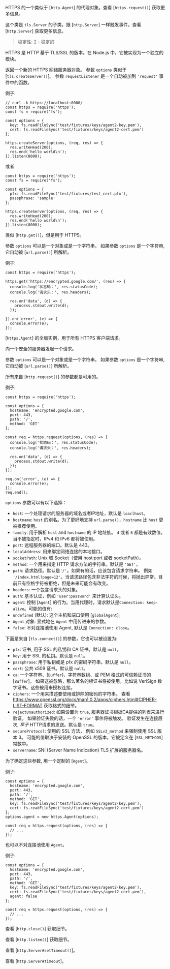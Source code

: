 <!-- YAML
added: v0.4.5
-->

HTTPS 的一个类似于 [`http.Agent`] 的代理对象。查看 [`https.request()`] 获取更多信息。


<!-- YAML
added: v0.3.4
-->

这个类是 `tls.Server` 的子类，跟 [`http.Server`] 一样触发事件。查看[`http.Server`] 获取更多信息。



> 稳定性: 2 - 稳定的

HTTPS 是 HTTP 基于 TLS/SSL 的版本。在 Node.js 中，它被实现为一个独立的模块。


<!-- YAML
added: v0.3.4
-->

返回一个新的 HTTPS 网络服务器对象。
参数 `options` 类似于 [`tls.createServer()`]。
参数 `requestListener` 是一个自动被加到 `'request'` 事件中的函数。

例子:

	
    // curl -k https://localhost:8000/
    const https = require('https');
    const fs = require('fs');
    
    const options = {
      key: fs.readFileSync('test/fixtures/keys/agent2-key.pem'),
      cert: fs.readFileSync('test/fixtures/keys/agent2-cert.pem')
    };
    
    https.createServer(options, (req, res) => {
      res.writeHead(200);
      res.end('hello world\n');
    }).listen(8000);
	

或者

	
    const https = require('https');
    const fs = require('fs');
    
    const options = {
      pfx: fs.readFileSync('test/fixtures/test_cert.pfx'),
      passphrase: 'sample'
    };
    
    https.createServer(options, (req, res) => {
      res.writeHead(200);
      res.end('hello world\n');
    }).listen(8000);
	


<!-- YAML
added: v0.3.6
-->

类似 [`http.get()`]，但是用于 HTTPS。

参数 `options` 可以是一个对象或是一个字符串。
如果参数 `options` 是一个字符串, 它自动被 [`url.parse()`] 所解析。

例子:

	
    const https = require('https');
    
    https.get('https://encrypted.google.com/', (res) => {
      console.log('状态码：', res.statusCode);
      console.log('请求头：', res.headers);
    
      res.on('data', (d) => {
        process.stdout.write(d);
      });
    
    }).on('error', (e) => {
      console.error(e);
    });
	


<!-- YAML
added: v0.5.9
-->

[`https.Agent`] 的全局实例，用于所有 HTTPS 客户端请求。


<!-- YAML
added: v0.3.6
-->

向一个安全的服务器发起一个请求。

参数 `options` 可以是一个对象或是一个字符串。
如果参数 `options` 是一个字符串, 它自动被 [`url.parse()`] 所解析。

所有来自 [`http.request()`] 的参数都是可用的。

例子:

	
    const https = require('https');
    
    const options = {
      hostname: 'encrypted.google.com',
      port: 443,
      path: '/',
      method: 'GET'
    };
    
    const req = https.request(options, (res) => {
      console.log('状态码：', res.statusCode);
      console.log('请求头：', res.headers);
    
      res.on('data', (d) => {
        process.stdout.write(d);
      });
    });
    
    req.on('error', (e) => {
      console.error(e);
    });
    req.end();
	

`options` 参数可以有以下选择：

- `host`: 一个处理请求的服务器的域名或者IP地址，默认是 `loaclhost`。
- `hostname`: `host` 的别名。为了更好地支持 `url.parse()`，`hostname` 比 `host` 更被推荐使用。
- `family`: 用于解析 `host` and `hostname` 的 IP 地址族。
  `4` 或者 `6` 都是有效数值。当不被指定时，IPv4 和 IPv6 都将被使用。
- `port`: 远程服务器的端口。默认是 443。
- `localAddress`: 用来绑定网络连接的本地接口。
- `socketPath`: Unix 域 Socket（使用 host:port 或者 socketPath）。
- `method`: 一个用来指定 HTTP 请求方法的字符串。默认是 `'GET'`。
- `path`: 请求路径。默认是`'/'`。如果有的话，应该包含请求字符串。
  例如 `'/index.html?page=12'`。当请求路径包含非法字符的时候，将抛出异常。目前只有空格字符被拒绝，但是未来可能会有改变。
- `headers`: 一个包含请求头的对象。
- `auth`: 基本认证，例如 `'user:password'` 来计算认证头。
- `agent`: 控制 [`Agent`] 的行为。当用代理时，请求默认是`Connection: keep-alive`。可能的值有:
 - `undefined` (默认): 这个主机和端口使用 [`globalAgent`]。
 - `Agent` 对象: 显式地在 `Agent` 中用传进来的参数。
 - `false`: 不对连接池使用 Agent, 默认是 `Connection: close`。

下面是来自 [`tls.connect()`] 的参数，它也可以被设置为:

- `pfx`: 证书, 用于 SSL 的私钥和 CA 证书。默认是 `null`。
- `key`: 用于 SSL 的私钥。默认是 `null`。
- `passphrase`: 用于私钥或是 pfx 的密码字符串。默认是 `null`。
- `cert`: 公共 x509 证书。默认是 `null`。
- `ca`: 一个字符串、[`Buffer`]、字符串数组、或 PEM 格式的可信赖证书的 [`Buffer`]。 
  如果这被忽略，那么著名的根证书将被使用，比如说 VeriSign 数字证书。这些被用来授权连接。
- `ciphers`: 一个用来描述要使用或排除的密码的字符串。
  查看 <https://www.openssl.org/docs/man1.0.2/apps/ciphers.html#CIPHER-LIST-FORMAT> 获取格式的细节。
- `rejectUnauthorized`: 如果设置为 `true`, 服务器证书根据CA提供的列表来进行验证。 
  如果验证失败的话，一个 `'error'` 事件将被触发。
  验证发生在连接层次, *早于* HTTP请求的发送。默认是 `true`。
- `secureProtocol`: 使用的 SSL 方法，
  例如 `SSLv3_method` 来强制使用 SSL 版本 3。
  可能的值取决于安装的 OpenSSL 的版本，它被定义在 [`SSL_METHODS`] 常数中。
- `servername`: SNI (Server Name Indication) TLS 扩展的服务器名。

为了确定这些参数, 用一个定制的 [`Agent`]。

例子:

	
    const options = {
      hostname: 'encrypted.google.com',
      port: 443,
      path: '/',
      method: 'GET',
      key: fs.readFileSync('test/fixtures/keys/agent2-key.pem'),
      cert: fs.readFileSync('test/fixtures/keys/agent2-cert.pem')
    };
    options.agent = new https.Agent(options);
    
    const req = https.request(options, (res) => {
      // ...
    });
	

也可以不对连接池使用 `Agent`。

例子:

	
    const options = {
      hostname: 'encrypted.google.com',
      port: 443,
      path: '/',
      method: 'GET',
      key: fs.readFileSync('test/fixtures/keys/agent2-key.pem'),
      cert: fs.readFileSync('test/fixtures/keys/agent2-cert.pem'),
      agent: false
    };
    
    const req = https.request(options, (res) => {
      // ...
    });
	


<!-- YAML
added: v0.1.90
-->

查看 [`http.close()`] 获取细节。





查看 [`http.listen()`] 获取细节。


<!-- YAML
added: v0.11.2
-->

查看 [`http.Server#setTimeout()`]。

<!-- YAML
added: v0.11.2
-->

查看 [`http.Server#timeout`]。

